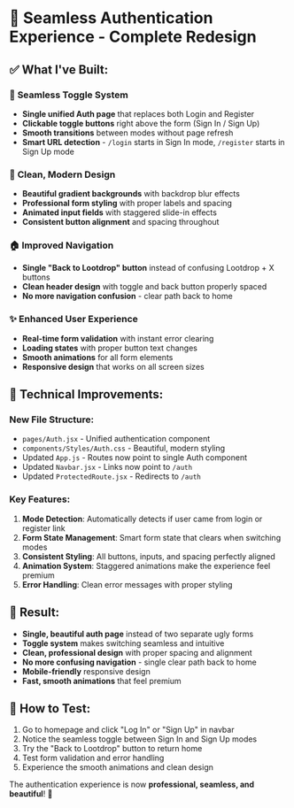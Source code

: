 # 🎯 Seamless Authentication Experience - Complete Redesign

## ✅ **What I've Built:**

### 🔄 **Seamless Toggle System**
- **Single unified Auth page** that replaces both Login and Register
- **Clickable toggle buttons** right above the form (Sign In / Sign Up)
- **Smooth transitions** between modes without page refresh
- **Smart URL detection** - `/login` starts in Sign In mode, `/register` starts in Sign Up mode

### 🎨 **Clean, Modern Design**
- **Beautiful gradient backgrounds** with backdrop blur effects
- **Professional form styling** with proper labels and spacing
- **Animated input fields** with staggered slide-in effects
- **Consistent button alignment** and spacing throughout

### 🏠 **Improved Navigation**
- **Single "Back to Lootdrop" button** instead of confusing Lootdrop + X buttons
- **Clean header design** with toggle and back button properly spaced
- **No more navigation confusion** - clear path back to home

### ✨ **Enhanced User Experience**
- **Real-time form validation** with instant error clearing
- **Loading states** with proper button text changes
- **Smooth animations** for all form elements
- **Responsive design** that works on all screen sizes

## 🔧 **Technical Improvements:**

### **New File Structure:**
- `pages/Auth.jsx` - Unified authentication component
- `components/Styles/Auth.css` - Beautiful, modern styling
- Updated `App.js` - Routes now point to single Auth component
- Updated `Navbar.jsx` - Links now point to `/auth`
- Updated `ProtectedRoute.jsx` - Redirects to `/auth`

### **Key Features:**
1. **Mode Detection**: Automatically detects if user came from login or register link
2. **Form State Management**: Smart form state that clears when switching modes
3. **Consistent Styling**: All buttons, inputs, and spacing perfectly aligned
4. **Animation System**: Staggered animations make the experience feel premium
5. **Error Handling**: Clean error messages with proper styling

## 🎯 **Result:**
- **Single, beautiful auth page** instead of two separate ugly forms
- **Toggle system** makes switching seamless and intuitive
- **Clean, professional design** with proper spacing and alignment
- **No more confusing navigation** - single clear path back to home
- **Mobile-friendly** responsive design
- **Fast, smooth animations** that feel premium

## 🚀 **How to Test:**
1. Go to homepage and click "Log In" or "Sign Up" in navbar
2. Notice the seamless toggle between Sign In and Sign Up modes
3. Try the "Back to Lootdrop" button to return home
4. Test form validation and error handling
5. Experience the smooth animations and clean design

The authentication experience is now **professional, seamless, and beautiful**! 🎉
